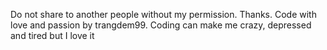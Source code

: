 Do not share to another people without my permission. Thanks.
Code with love and passion by trangdem99. 
Coding can make me crazy, depressed and tired but I love it
